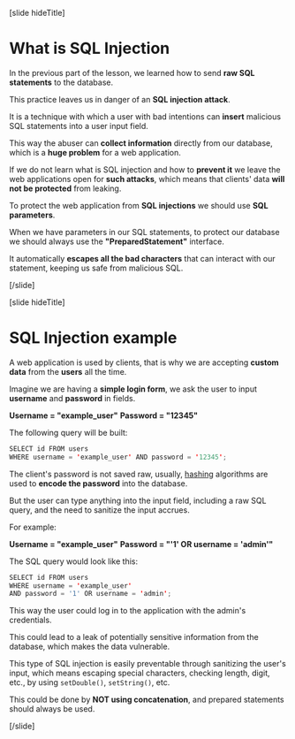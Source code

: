 [slide hideTitle]

# What is SQL Injection

In the previous part of the lesson, we learned how to send **raw SQL statements** to the database.

This practice leaves us in danger of an **SQL injection attack**.

It is a technique with which a user with bad intentions can **insert** malicious SQL statements into a user input field.

This way the abuser can **collect information** directly from our database, which is a **huge problem** for a web application.

If we do not learn what is SQL injection and how to **prevent it** we leave the web applications open for **such attacks**, which means that clients' data **will not be protected** from leaking.

To protect the web application from **SQL injections** we should use **SQL parameters**.

When we have parameters in our SQL statements, to protect our database we should always use the **"PreparedStatement"** interface.

It automatically **escapes all the bad characters** that can interact with our statement, keeping us safe from malicious SQL.

[/slide]

[slide hideTitle]

# SQL Injection example

A web application is used by clients, that is why we are accepting **custom data** from the **users** all the time.

Imagine we are having a **simple login form**, we ask the user to input **username** and **password** in fields. 

**Username = "example_user"**
**Password = "12345"**

The following query will be built:

```java
SELECT id FROM users
WHERE username = 'example_user' AND password = '12345';
```

The client's password is not saved raw, usually, [hashing](https://en.wikipedia.org/wiki/Cryptographic_hash_function) algorithms are used to **encode the password** into the database. 

But the user can type anything into the input field, including a raw SQL query, and the need to sanitize the input accrues.

For example:

**Username = "example_user"**
**Password = "'1' OR username = 'admin'"**

The SQL query would look like this:

```java
SELECT id FROM users
WHERE username = 'example_user'
AND password = '1' OR username = 'admin';
```
This way the user could log in to the application with the admin's credentials.

This could lead to a leak of potentially sensitive information from the database, which makes the data vulnerable.

This type of SQL injection is easily preventable through sanitizing the user's input, which means escaping special characters, checking length, digit, etc., by using `setDouble()`, `setString()`, etc.

This could be done by **NOT using concatenation**, and prepared statements should always be used.

[/slide]